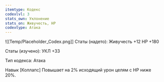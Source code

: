 ```yaml
---
itemtype: Кодекс
codexlvl: 3
stats_own: Уклонение
stats_on: Живучесть, HP
codextype: Атака
---
```

![[Temp/Placeholder_Codex.png]]
Статы (надето):
Живучесть +12
HP +180

Статы (изучено):
УКЛ +33

Тип кодекса: Атака


Навык
[Коллапс]
Повышает на 2% исходящий урон целям с HP ниже 20%.


